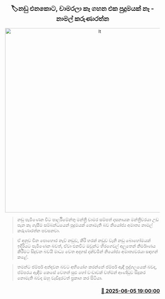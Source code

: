<p align='center'><b><h2 align='center' title='It's no wonder that the Chamara shout when legal cases come - Namal Karunaratne'>🏷නඩු එනකොට, චාමරලා කෑ ගහන එක පුදුමයක් නෑ - නාමල් කරුණාරත්න</h2></b></p>
<p align='center'><img src='https://helakuru.sgp1.cdn.digitaloceanspaces.com/esana/images/lib/namal-karunarathne-ned.jpg' width='600' alt='It's no wonder that the Chamara shout when legal cases come - Namal Karunaratne'></p>

> නඩු පැමිණෙන විට පාර්ලිමේන්තු මන්ත්‍රී චාමර සම්පත් දසනායක මන්ත්‍රීවරයා උඩ පැන කෑ ගැසීම සම්බන්ධයෙන් පුදුමයක් නොමැති බව නියෝජ්‍ය අමාත්‍ය නාමල් කරුණාරත්න පවසනවා.

> ඒ අනුව චීන පොහොර නැව් නඩුව, කිරි හරක් නඩුව වැනි නඩු බොහෝමයක් ඉදිරියට පැමිණෙන බවත්, ඒවා එනවිට ඔවුන්ට හිරගෙවල් අලුතෙන් නිර්මාණය කිරීමට සිදුවන බවයි මාධ්‍ය වෙත අදහස් දක්වමින් නියෝජ්‍ය අමාත්‍යවරයා සඳහන් කළේ.

> තමන්ට ජම්පර් අන්දවන බවට අභියෝග කරන්නේ ජම්පර් ඇඳි පුද්ගලයෙක් බවද, ජම්පරය ඇඳීම කෙසේ වෙතත් සුළු හෝ වංචාවක් වත්මන් ආණ්ඩුව සිදුකර නොමැති බවද ඔහු වැඩිදුරටත් ප්‍රකාශ කර සිටියා.



<h3 align='right'><a href='https://www.helakuru.lk/esana/p/110755/'>📅 2025-06-05 19:00:00</a></h3>
